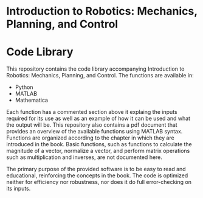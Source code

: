 # Introduction to Robotics: Mechanics, Planning, and Control 
# Code Library

This repository contains the code library accompanying Introduction to Robotics: Mechanics, Planning, and Control. The functions are available in:
* Python
* MATLAB
* Mathematica

Each function has a commented section above it explaing the inputs required for its use as well as an example of how it can be used and what the output will be. This repository also contains a pdf document that provides an overview of the available functions using MATLAB syntax. Functions are organized according to the chapter in which they are introduced in the book. Basic functions, such as functions to calculate the magnitude of a vector, normalize a vector, and perform matrix operations such as multiplication and inverses, are not documented here.

The primary purpose of the provided software is to be easy to read and educational, reinforcing the concepts in the book. The code is optimized neither for efficiency nor robustness, nor does it do full error-checking on its inputs.

